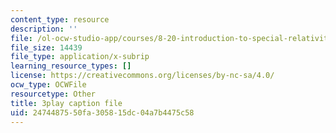 ```yaml
---
content_type: resource
description: ''
file: /ol-ocw-studio-app/courses/8-20-introduction-to-special-relativity-january-iap-2021/2474487550fa305815dc04a7b4475c58_fW9ZyXvdCwE.srt
file_size: 14439
file_type: application/x-subrip
learning_resource_types: []
license: https://creativecommons.org/licenses/by-nc-sa/4.0/
ocw_type: OCWFile
resourcetype: Other
title: 3play caption file
uid: 24744875-50fa-3058-15dc-04a7b4475c58
---
```

